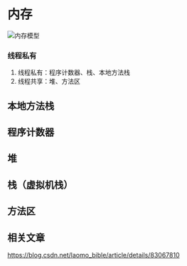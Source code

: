 # 内存
![内存模型](https://imgconvert.csdnimg.cn/aHR0cHM6Ly9pbWcyMDE4LmNuYmxvZ3MuY29tL2Jsb2cvMTQ4OTY2OS8yMDE4MTAvMTQ4OTY2OS0yMDE4MTAwOTE4NTUyNzMxNi0xNzA4NzkwOTc0LnBuZw?x-oss-process=image/format,png)
### 线程私有
1. 线程私有：程序计数器、栈、本地方法栈
2. 线程共享：堆、方法区
## 本地方法栈
## 程序计数器
## 堆
## 栈（虚拟机栈）
## 方法区

## 相关文章
https://blog.csdn.net/laomo_bible/article/details/83067810